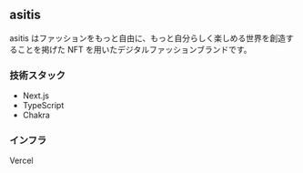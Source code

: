 ## asitis

asitis はファッションをもっと自由に、もっと自分らしく楽しめる世界を創造することを掲げた NFT を用いたデジタルファッションブランドです。

### 技術スタック

- Next.js
- TypeScript
- Chakra

### インフラ

Vercel
